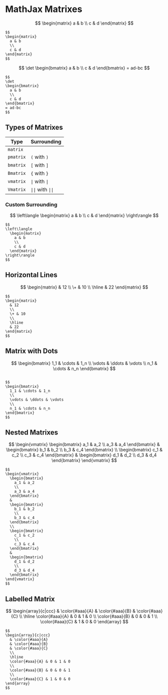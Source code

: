 # MathJax Matrixes

$$
\begin{matrix}
a & b
\\
c & d
\end{matrix}
$$

```
$$
\begin{matrix}
  a & b
  \\
  c & d
\end{matrix}
$$
```

$$
\det
\begin{bmatrix}
a & b
\\
c & d
\end{bmatrix}
= ad-bc
$$

```
$$
\det
\begin{bmatrix}
  a & b
  \\
  c & d
\end{bmatrix}
= ad-bc
$$
```

## Types of Matrixes

| Type | Surrounding |
|--|--|
|`matrix`| |
|`pmatrix`|`(` with `)`|
|`bmatrix`|`[` with `]`|
|`Bmatrix`|`{` with `}`|
|`vmatrix`|`\|` with `\|`|
| `Vmatrix` | `\|\|` with `\|\|` |

### Custom Surrounding

$$
\left\langle
\begin{matrix}
a & b
\\
c & d
\end{matrix}
\right\rangle
$$

```
$$
\left\langle
  \begin{matrix}
    a & b
    \\
    c & d
  \end{matrix}
\right\rangle
$$
```

## Horizontal Lines

$$
\begin{matrix}
& 12
\\
\+ & 10
\\
\hline
& 22
\end{matrix}
$$

```
$$
\begin{matrix}
  & 12
  \\
  \+ & 10
  \\
  \hline
  & 22
\end{matrix}
$$
```

## Matrix with Dots

$$
\begin{bmatrix}
1_1 & \cdots & 1_n
\\
\vdots & \ddots & \vdots
\\
n_1 & \cdots & n_n
\end{bmatrix}
$$

```

$$
\begin{bmatrix}
  1_1 & \cdots & 1_n
  \\
  \vdots & \ddots & \vdots
  \\
  n_1 & \cdots & n_n
\end{bmatrix}
$$
```

## Nested Matrixes

$$
\begin{vmatrix}
\begin{bmatrix}
a_1 & a_2
\\
a_3 & a_4
\end{bmatrix}
&
\begin{bmatrix}
b_1 & b_2
\\
b_3 & c_4
\end{bmatrix}
\\
\begin{bmatrix}
c_1 & c_2
\\
c_3 & c_4
\end{bmatrix}
&
\begin{bmatrix}
d_1 & d_2
\\
d_3 & d_4
\end{bmatrix}
\end{vmatrix}
$$

```
$$
\begin{vmatrix}
  \begin{bmatrix}
    a_1 & a_2
    \\
    a_3 & a_4
  \end{bmatrix}
  &
  \begin{bmatrix}
    b_1 & b_2
    \\
    b_3 & c_4
  \end{bmatrix}
  \\
  \begin{bmatrix}
    c_1 & c_2
    \\
    c_3 & c_4
  \end{bmatrix}
  &
  \begin{bmatrix}
    d_1 & d_2
    \\
    d_3 & d_4
  \end{bmatrix}
\end{vmatrix}
$$
```

## Labelled Matrix

$$
\begin{array}{c|ccc}
& \color{#aaa}{A}
& \color{#aaa}{B}
& \color{#aaa}{C}
\\
\hline
\color{#aaa}{A} & 0 & 1 & 0
\\
\color{#aaa}{B} & 0 & 0 & 1
\\
\color{#aaa}{C} & 1 & 0 & 0
\end{array}
$$

```
$$
\begin{array}{c|ccc}
  & \color{#aaa}{A}
  & \color{#aaa}{B}
  & \color{#aaa}{C}
  \\
  \hline
  \color{#aaa}{A} & 0 & 1 & 0
  \\
  \color{#aaa}{B} & 0 & 0 & 1
  \\
  \color{#aaa}{C} & 1 & 0 & 0
\end{array}
$$
```
